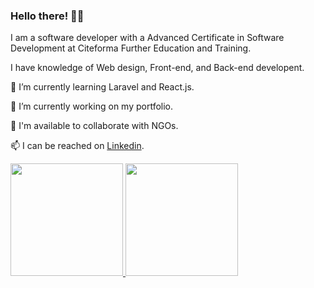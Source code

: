 
### Hello there! 👋👋

I am a software developer with a Advanced Certificate in Software Development at Citeforma Further Education and Training.

I have knowledge of Web design, Front-end, and Back-end developent. 

🌱 I’m currently learning Laravel and React.js.

🔭 I’m currently working on my portfolio.

🔎 I'm available to collaborate with NGOs.

📫 I can be reached on [Linkedin](https://pt.linkedin.com/in/jonatanoliveira).

<p align="left">
  <a href="https://github.com/jonasnapoles"><img height="180em" src="https://github-readme-stats.vercel.app/api?username=jonasnapoles&show_icons=true&theme=gotham">
  <a href="https://github.com/jonasnapoles"><img height="180em" src="https://github-readme-stats.vercel.app/api/top-langs/?username=jonasnapoles&hide=html,css&langs_count=10&layout=compact&theme=gotham">
</p>

